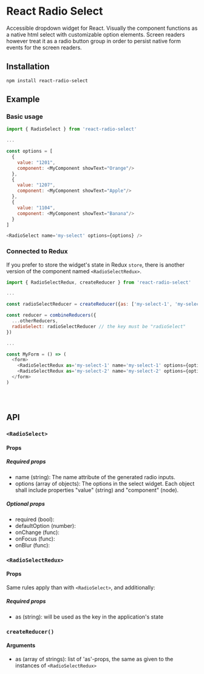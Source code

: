 # React Radio Select

Accessible dropdown widget for React. Visually the component functions as a native html select with customizable option elements. Screen readers however treat it as a radio button group in order to persist native form events for the screen readers.


## Installation
``` 
npm install react-radio-select  
```

## Example
### Basic usage
```js
import { RadioSelect } from 'react-radio-select'

...

const options = [
  {
    value: "1201",
    component: <MyComponent showText="Orange"/>
  },
  {
    value: "1207",
    component: <MyComponent showText="Apple"/>
  },
  {
    value: "1104",
    component: <MyComponent showText="Banana"/>
  }
]

<RadioSelect name='my-select' options={options} />
```

### Connected to Redux
If you prefer to store the widget's state in Redux `store`, there is another version of the component 
named `<RadioSelectRedux>`.

```js
import { RadioSelectRedux, createReducer } from 'react-radio-select'

...

const radioSelectReducer = createReducer({as: ['my-select-1', 'my-select-2']});

const reducer = combineReducers({
  ...otherReducers,
  radioSelect: radioSelectReducer // the key must be "radioSelect"
})

...

const MyForm = () => (
  <form>
    <RadioSelectRedux as='my-select-1' name='my-select-1' options={options} />
    <RadioSelectRedux as='my-select-2' name='my-select-2' options={options} />
  </form>
)





```

## API

### `<RadioSelect>`

#### Props
##### Required props
- name (string): The name attribute of the generated radio inputs.
- options (array of objects): The options in the select widget. Each object shall include properties "value" (string) and "component" (node).

##### Optional props
- required (bool):
- defaultOption (number):
- onChange (func):
- onFocus (func):
- onBlur (func):

### `<RadioSelectRedux>`

#### Props
Same rules apply than with `<RadioSelect>`, and additionally:

##### Required props
- as (string): will be used as the key in the application's state

### `createReducer()`
#### Arguments
- as (array of strings): list of 'as'-props, the same as given to the instances of `<RadioSelectRedux>`